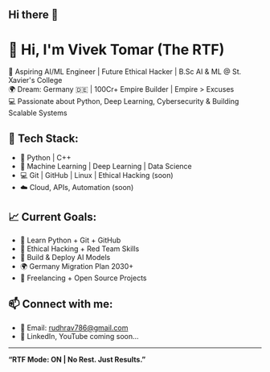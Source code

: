 ## Hi there 👋
# 🙏 Hi, I'm Vivek Tomar (The RTF)

🚀 Aspiring AI/ML Engineer | Future Ethical Hacker | B.Sc AI & ML @ St. Xavier's College  
🌍 Dream: Germany 🇩🇪 | 100Cr+ Empire Builder | Empire > Excuses  
💻 Passionate about Python, Deep Learning, Cybersecurity & Building Scalable Systems  

## 🔧 Tech Stack:
- 🐍 Python | C++
- 🤖 Machine Learning | Deep Learning | Data Science
- 💻 Git | GitHub | Linux | Ethical Hacking (soon)
- ☁️ Cloud, APIs, Automation (soon)

## 📈 Current Goals:
- 🚩 Learn Python + Git + GitHub
- 🔐 Ethical Hacking + Red Team Skills
- 🤖 Build & Deploy AI Models
- 🌍 Germany Migration Plan 2030+
- 💼 Freelancing + Open Source Projects

## 📫 Connect with me:
- 📧 Email: rudhrav786@gmail.com
- 💬 LinkedIn, YouTube coming soon...

---

**“RTF Mode: ON | No Rest. Just Results.”**
